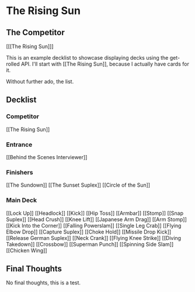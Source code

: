 # The Rising Sun #

## The Competitor ##

[[[The Rising Sun]]]

This is an example decklist to showcase displaying decks using the get-rolled
API.  I'll start with [[The Rising Sun]], because I actually have cards for
it.

Without further ado, the list.

## Decklist ##

### Competitor ###
[[The Rising Sun]]

### Entrance ###
[[Behind the Scenes Interviewer]]

### Finishers ###
[[The Sundown]]
[[The Sunset Suplex]]
[[Circle of the Sun]]

### Main Deck ###
[[Lock Up]]
[[Headlock]]
[[Kick]]
[[Hip Toss]]
[[Armbar]]
[[Stomp]]
[[Snap Suplex]]
[[Head Crush]]
[[Knee Lift]]
[[Japanese Arm Drag]]
[[Arm Stomp]]
[[Kick Into the Corner]]
[[Falling Powerslam]]
[[Single Leg Crab]]
[[Flying Elbow Drop]]
[[Capture Suplex]]
[[Choke Hold]]
[[Missile Drop Kick]]
[[Release German Suplex]]
[[Neck Crank]]
[[Flying Knee Strike]]
[[Diving Takedown]]
[[Crossbow]]
[[Superman Punch]]
[[Spinning Side Slam]]
[[Chicken Wing]]

## Final Thoughts ##

No final thoughts, this is a test.
